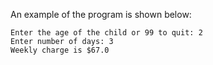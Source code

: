 An example of the program is shown below:

```
Enter the age of the child or 99 to quit: 2
Enter number of days: 3
Weekly charge is $67.0
```
